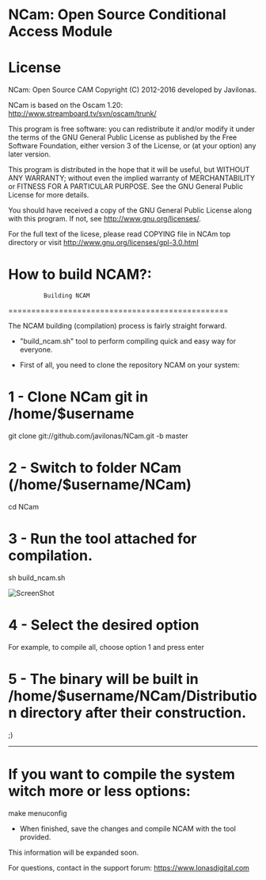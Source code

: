 NCam: Open Source Conditional Access Module
============================================


License
=======

NCam: Open Source CAM
Copyright (C) 2012-2016 developed by Javilonas.

NCam is based on the Oscam 1.20: http://www.streamboard.tv/svn/oscam/trunk/

This program is free software: you can redistribute it and/or modify
it under the terms of the GNU General Public License as published by
the Free Software Foundation, either version 3 of the License, or
(at your option) any later version.

This program is distributed in the hope that it will be useful,
but WITHOUT ANY WARRANTY; without even the implied warranty of
MERCHANTABILITY or FITNESS FOR A PARTICULAR PURPOSE.  See the
GNU General Public License for more details.

You should have received a copy of the GNU General Public License
along with this program.  If not, see <http://www.gnu.org/licenses/>.

For the full text of the licese, please read COPYING file in NCAm
top directory or visit http://www.gnu.org/licenses/gpl-3.0.html


How to build NCAM?:
===================


              Building NCAM                     
================================================

The NCAM building (compilation) process is fairly straight forward.

- "build_ncam.sh" tool to perform compiling quick and easy way for everyone.

- First of all, you need to clone the repository NCAM on your system:

1 - Clone NCam git in /home/$username
=

git clone git://github.com/javilonas/NCam.git -b master

2 - Switch to folder NCam (/home/$username/NCam)
=

cd NCam

3 - Run the tool attached for compilation.
=

sh build_ncam.sh

![ScreenShot](http://i67.tinypic.com/mi2ccg.jpg)

4 - Select the desired option
=

For example, to compile all, choose option 1 and press enter

5 - The binary will be built in /home/$username/NCam/Distribution directory after their construction.
=

;)

----------------------------------------------------

If you want to compile the system witch more or less options:
=============================================================

make menuconfig

- When finished, save the changes and compile NCAM with the tool provided.



This information will be expanded soon.

For questions, contact in the support forum: https://www.lonasdigital.com








